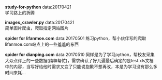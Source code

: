 **study-for-python**  data:20170421   
学习路上的折腾

**images_crawler.py**  data:20170421   
简单图片爬虫，爬取指定网站图片

**spider for lifanmoe.com**   data:20170501
练习python，帮小伙伴写的爬取lifanmoe.com站点上的一些羞羞的东西

**spider for dianping.com**   data:20170510
同样是为了学习python，帮校友采集大众点评上的一些数据(纯粹帮忙)，需求确认了好几遍最后确定的是test.xls文档中的内容，当写好给他时需求又变了只能说抱歉不想再改，本是为学习没有那么多时间来耗...